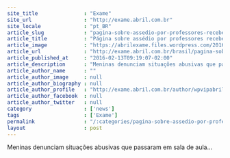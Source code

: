 ```yaml
---
site_title               : "Exame"
site_url                 : "http://exame.abril.com.br"
site_locale              : "pt_BR"
article_slug             : "pagina-sobre-assedio-por-professores-recebe-600-denuncias"
article_title            : "Página sobre assédio por professores recebe 600 denúncias"
article_image            : "https://abrilexame.files.wordpress.com/2016/09/size_960_16_9_imagem-da-pagina-meu-professor-abusador.jpg?quality=70&strip=all&w=960"
article_url              : "http://exame.abril.com.br/brasil/pagina-sobre-assedio-por-professores-recebe-600-denuncias/"
article_published_at     : "2016-02-13T09:19:07-02:00"
article_description      : "Meninas denunciam situações abusivas que passaram em sala de aula..."
article_author_name      : ""
article_author_image     : null
article_author_biography : null
article_author_profile   : "http://exame.abril.com.br/author/wpvipabril/"
article_author_facebook  : null
article_author_twitter   : null
category                 : ['news']
tags                     : ['Exame']
permalink                : "/:categories/pagina-sobre-assedio-por-professores-recebe-600-denuncias/"
layout                   : post
---
```


Meninas denunciam situações abusivas que passaram em sala de aula...
